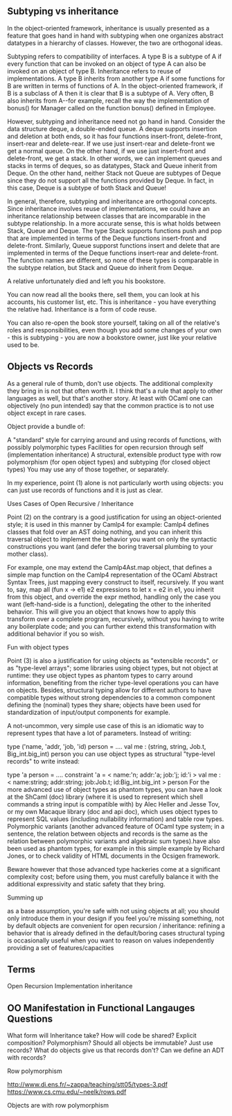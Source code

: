 ## Subtyping vs inheritance

In the object-oriented framework, inheritance is usually presented as a feature that goes hand in hand with subtyping when one organizes abstract datatypes in a hierarchy of classes. However, the two are orthogonal ideas.

Subtyping refers to compatibility of interfaces. A type B is a subtype of A if every function that can be invoked on an object of type A can also be invoked on an object of type B.
Inheritance refers to reuse of implementations. A type B inherits from another type A if some functions for B are written in terms of functions of A.
In the object-oriented framework, if B is a subclass of A then it is clear that B is a subtype of A. Very often, B also inherits from A--for example, recall the way the implementation of bonus() for Manager called on the function bonus() defined in Employee.

However, subtyping and inheritance need not go hand in hand. Consider the data structure deque, a double-ended queue. A deque supports insertion and deletion at both ends, so it has four functions insert-front, delete-front, insert-rear and delete-rear. If we use just insert-rear and delete-front we get a normal queue. On the other hand, if we use just insert-front and delete-front, we get a stack. In other words, we can implement queues and stacks in terms of deques, so as datatypes, Stack and Queue inherit from Deque. On the other hand, neither Stack not Queue are subtypes of Deque since they do not support all the functions provided by Deque. In fact, in this case, Deque is a subtype of both Stack and Queue!

In general, therefore, subtyping and inheritance are orthogonal concepts. Since inheritance involves reuse of implementations, we could have an inheritance relationship between classes that are incomparable in the subtype relationship. In a more accurate sense, this is what holds between Stack, Queue and Deque. The type Stack supports functions push and pop that are implemented in terms of the Deque functions insert-front and delete-front. Similarly, Queue supporst functions insert and delete that are implemented in terms of the Deque functions insert-rear and delete-front. The function names are different, so none of these types is comparable in the subtype relation, but Stack and Queue do inherit from Deque.

A relative unfortunately died and left you his bookstore.

You can now read all the books there, sell them, you can look at his accounts, his customer list, etc. This is inheritance - you have everything the relative had. Inheritance is a form of code reuse.

You can also re-open the book store yourself, taking on all of the relative's roles and responsibilities, even though you add some changes of your own - this is subtyping - you are now a bookstore owner, just like your relative used to be.

## Objects vs Records
As a general rule of thumb, don't use objects. The additional complexity they bring in is not that often worth it. I think that's a rule that apply to other languages as well, but that's another story. At least with OCaml one can objectively (no pun intended) say that the common practice is to not use object except in rare cases.

Object provide a bundle of:

A "standard" style for carrying around and using records of functions, with possibly polymorphic types
Facilities for open recursion through self (implementation inheritance)
A structural, extensible product type with row polymorphism (for open object types) and subtyping (for closed object types)
You may use any of those together, or separately.

In my experience, point (1) alone is not particularly worth using objects: you can just use records of functions and it is just as clear.

Uses Cases of Open Recursive / Inheritance

Point (2) on the contrary is a good justification for using an object-oriented style; it is used in this manner by Camlp4 for example: Camlp4 defines classes that fold over an AST doing nothing, and you can inherit this traversal object to implement the behavior you want on only the syntactic constructions you want (and defer the boring traversal plumbing to your mother class).

For example, one may extend the Camlp4Ast.map object, that defines a simple map function on the Camlp4 representation of the OCaml Abstract Syntax Trees, just mapping every construct to itself, recursively. If you want to, say, map all (fun x -> e1) e2 expressions to let x = e2 in e1, you inherit from this object, and override the expr method, handling only the case you want (left-hand-side is a function), delegating the other to the inherited behavior. This will give you an object that knows how to apply this transform over a complete program, recursively, without you having to write any boilerplate code; and you can further extend this transformation with additional behavior if you so wish.

Fun with object types

Point (3) is also a justification for using objects as "extensible records", or as "type-level arrays"; some libraries using object types, but not object at runtime: they use object types as phantom types to carry around information, benefiting from the richer type-level operations you can have on objects. Besides, structural typing allow for different authors to have compatible types without strong dependencies to a common component defining the (nominal) types they share; objects have been used for standardization of input/output components for example.

A not-uncommon, very simple use case of this is an idiomatic way to represent types that have a lot of parameters. Instead of writing:

type ('name, 'addr, 'job, 'id) person = ....
val me : (string, string, Job.t, Big_int.big_int) person
you can use object types as structural "type-level records" to write instead:

type 'a person = .... constraint 'a = < name:'n; addr:'a; job:'j; id:'i >
val me : < name:string; addr:string; job:Job.t; id:Big_int.big_int > person
For the more advanced use of object types as phantom types, you can have a look at the ShCaml (doc) library (where it is used to represent which shell commands a string input is compatible with) by Alec Heller and Jesse Tov, or my own Macaque library (doc and api doc), which uses object types to represent SQL values (including nullability information) and table row types.
Polymorphic variants (another advanced feature of OCaml type system; in a sentence, the relation between objects and records is the same as the relation between polymorphic variants and algebraic sum types).have also been used as phantom types, for example in this simple example by Richard Jones, or to check validity of HTML documents in the Ocsigen framework.

Beware however that those advanced type hackeries come at a significant complexity cost; before using them, you must carefully balance it with the additional expressivity and static safety that they bring.

Summing up

as a base assumption, you're safe with not using objects at all; you should only introduce them in your design if you feel you're missing something, not by default
objects are convenient for open recursion / inheritance: refining a behavior that is already defined in the default/boring cases
structural typing is occasionally useful when you want to reason on values independently providing a set of features/capacities

## Terms

Open Recursion
Implementation inheritance

## OO Manifestation in Functional Langauges Questions
What form will Inheritance take? How will code be shared? Explicit composition?
Polymorphism?
Should all objects be immutable?
Just use records?
What do objects give us that records don't? Can we define an ADT with records?

Row polymorphism

http://www.di.ens.fr/~zappa/teaching/stt05/types-3.pdf
https://www.cs.cmu.edu/~neelk/rows.pdf

Objects are with row polymorphism
